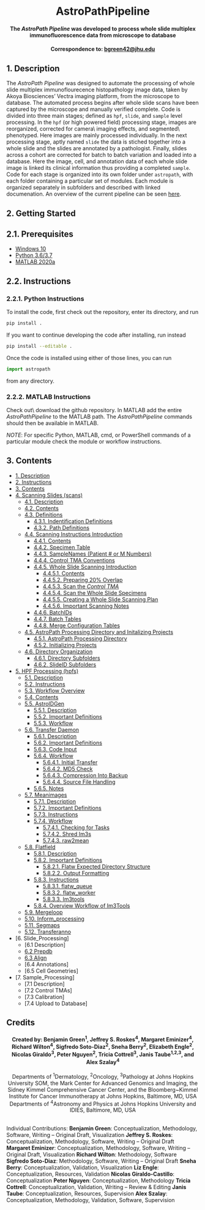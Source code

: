 # <div align="center"> AstroPathPipeline </div>
#### <div align="center"> The *AstroPath Pipeline* was developed to process whole slide multiplex immunofluorescence data from microscope to database </div>
#### <div align="center">Correspondence to: bgreen42@jhu.edu</div>

## 1. Description
The *AstroPath Pipeline* was designed to automate the processing of whole slide multiplex immunoflourecence histopathology image data, taken by Akoya Biosciences’ Vectra imaging platform, from the microscope to database. The automated process begins after whole slide scans have been captured by the microscope and manually verified complete. Code is divided into three main stages; defined as ```hpf```, ```slide```, and ```sample``` level processing. In the ```hpf``` (or high powered field) processing stage, images are reorganized, corrected for camera\ imaging effects, and segmented\ phenotyped. Here images are mainly processed individually. In the next processing stage, aptly named ```slide``` the data is stiched together into a whole slide and the slides are annotated by a pathologist. Finally, slides across a cohort are corrected for batch to batch variation and loaded into a database. Here the image, cell, and annotation data of each whole slide image is linked its clinical information thus providing a completed ```sample```. Code for each stage is organized into its own folder under ```astropath```, with each folder containing a particular set of modules. Each module is organized separately in subfolders and described with linked documenation. An overview of the current pipeline can be seen [here](https://github.com/AstropathJHU/AstroPathPipeline/blob/main/AstroPathPipeline.pdf).

## 2. Getting Started
## 2.1. Prerequisites
- [Windows 10](https://www.microsoft.com/en-us/software-download/windows10)
- [Python 3.6/3.7](https://www.python.org/)
- [MATLAB 2020a](https://www.mathworks.com/products/matlab.html)

## 2.2. Instructions
### 2.2.1. Python Instructions
To install the code, first check out the repository, enter its directory, and run
```bash
pip install .
```
If you want to continue developing the code after installing, run instead
```bash
pip install --editable .
```

Once the code is installed using either of those lines, you can run
```python
import astropath
```
from any directory.

### 2.2.2. MATLAB Instructions
Check out\ download the github repository. In MATLAB add the entire *AstroPathPipeline* to the MATLAB path. The *AstroPathPipeline* commands should then be available in MATLAB. 

*NOTE*: For specific Python, MATLAB, cmd, or PowerShell commands of a particular module check the module or workflow instructions.

## 3. Contents
- [1. Description](#1-description "Title")
- [2. Instructions](#2-instructions "Title")
- [3. Contents](#3-contents "Title")
- [4. Scanning Slides (scans)](astropath/scans#4-scans "Title")
   - [4.1. Description](astropath/scans#41-description "Title")
   - [4.2. Contents](astropath/scans#42-contents "Title")
   - [4.3. Definitions](astropath/scans/docs/Definitions.md/#43-definitions)
     - [4.3.1. Indentification Definitions](astropath/scans/docs/Definitions.md/#431-identification-definitions)
     - [4.3.2. Path Definitions](astropath/scans/docs/Definitions.md/#432-path-definitions)
   - [4.4. Scanning Instructions Introduction](astropath/scans/docs/ScanningInstructionsIntro.md)
     - [4.4.1. Contents](astropath/scans/docs/ScanningInstructionsIntro.md/#441-contents) 
     - [4.4.2. Specimen Table](astropath/scans/docs/scanning/SpecimenTable.md)
     - [4.4.3. SampleNames (Patient # or M Numbers)](astropath/scans/docs/scanning/SampleNames.md)
     - [4.4.4. Control TMA Conventions](astropath/scans/docs/scanning/ControlTMAConventions.md)
     - [4.4.5. Whole Slide Scanning Introduction](astropath/scans/docs/scanning/WholeSlideScanning.md)
       - [4.4.5.1. Contents](astropath/scans/docs/scanning/WholeSlideScanning.md/#4451-contents)
       - [4.4.5.2. Preparing 20% Overlap](astropath/scans/docs/scanning/Preparing20Overlap.md)
       - [4.4.5.3. Scan the *Control TMA*](astropath/scans/docs/scanning/ScantheControlTMA.md)
       - [4.4.5.4. Scan the Whole Slide Specimens](astropath/scans/docs/scanning/ScantheWholeSlideSpecimens.md)
       - [4.4.5.5. Creating a Whole Slide Scanning Plan](astropath/scans/docs/scanning/CreatingaWholeSlideScanningPlan.md)
       - [4.4.5.6. Important Scanning Notes](astropath/scans/docs/scanning/ImportantScanningNotes.md)
     - [4.4.6. BatchIDs](astropath/scans/docs/scanning/BatchIDs.md)
     - [4.4.7. Batch Tables](astropath/scans/docs/scanning/BatchTables.md)
     - [4.4.8. Merge Configuration Tables](astropath/scans/docs/scanning/MergeConfigTables.md)
  - [4.5. AstroPath Processing Directory and Initalizing Projects](astropath/scans/docs/AstroPathProcessingDirectoryandInitializingProjects.md)
    - [4.5.1. AstroPath Processing Directory](astropath/scans/docs/AstroPathProcessingDirectoryandInitializingProjects.md/#451-astropath-processing-directory)
    - [4.5.2. Initializing Projects](astropath/scans/docs/AstroPathProcessingDirectoryandInitializingProjects.md/#452-initializing-projects)
  - [4.6. Directory Organization](astropath/scans/docs/DirectoryOrganization.md)
    - [4.6.1. Directory Subfolders](astropath/scans/docs/DirectoryOrganization.md#461-directory-subfolders)
    - [4.6.2. SlideID Subfolders](astropath/scans/docs/DirectoryOrganization.md#462-slideid-subfolders)
- [5. HPF Processing (hpfs)](astropath/hpfs#5-hpf-processing-hpfs "Title")
  - [5.1. Description](astropath/hpfs#51-description "Title")
  - [5.2. Instructions](astropath/hpfs#52-instructions "Title")
  - [5.3. Workflow Overview](astropath/hpfs#53-workflow-overview "Title")
  - [5.4. Contents](astropath/hpfs#54-contents "Title")
  - [5.5. AstroIDGen](astropath/hpfs/AstroidGen#55-astroid-generation "Title")
    - [5.5.1. Description](astropath/hpfs/AstroidGen#551-description "Title")
    - [5.5.2. Important Definitions](astropath/hpfs/AstroidGen#552-important-definitions "Title")
    - [5.5.3. Workflow](astropath/hpfs/AstroidGen#553-workflow "Title")
  - [5.6. Transfer Daemon](astropath/hpfs/TransferDaemon#56-transfer-daemon "Title")
    - [5.6.1. Description](astropath/hpfs/TransferDaemon#561-description "Title")
    - [5.6.2. Important Definitions](astropath/hpfs/TransferDaemon#562-important-definitions "Title")
    - [5.6.3. Code Input](astropath/hpfs/TransferDaemon#563-code-input "Title")
    - [5.6.4. Workflow](astropath/hpfs/TransferDaemon#564-workflow "Title")
      - [5.6.4.1. Initial Transfer](astropath/hpfs/TransferDaemon#5641-initial-transfer "Title")
      - [5.6.4.2. MD5 Check](astropath/hpfs/TransferDaemon#5642-md5-check "Title")
      - [5.6.4.3. Compression Into Backup](astropath/hpfs/TransferDaemon#5643-compression-into-backup "Title")
      - [5.6.4.4. Source File Handling](astropath/hpfs/TransferDaemon#5644-source-file-handling "Title")
    - [5.6.5. Notes](astropath/hpfs/TransferDaemon#565-notes "Title") 
  - [5.7. Meanimages](astropath/hpfs/meanimages#57-meanimages "Title")
    - [5.7.1. Description](astropath/hpfs/meanimages#571-description "Title")
    - [5.7.2. Important Definitions](astropath/hpfs/meanimages#572-important-definitions "Title")
    - [5.7.3. Instructions](astropath/hpfs/meanimages#573-instructions "Title")
    - [5.7.4. Workflow](astropath/hpfs/meanimages#574-workflow "Title")
      - [5.7.4.1. Checking for Tasks](astropath/hpfs/meanimages#5741-checking-for-tasks "Title")
	  - [5.7.4.2. Shred Im3s](astropath/hpfs/meanimages#5742-shred-im3s "Title")
	  - [5.7.4.3. raw2mean](astropath/hpfs/meanimages#5743-raw2mean "Title")
  - [5.8. Flatfield](astropath/hpfs/Flatfield#58-flatfield "Title")
    - [5.8.1. Description](astropath/hpfs/Flatfield#581-description "Title")
    - [5.8.2. Important Definitions](astropath/hpfs/Flatfield#582-important-definitions "Title")
      - [5.8.2.1. Flatw Expected Directory Structure](astropath/hpfs/Flatfield#5821-flatw-expected-directory-structure "Title")
	  - [5.8.2.2. Output Formatting](astropath/hpfs/Flatfield#5822-output-formatting "Title")
    - [5.8.3. Instructions](astropath/hpfs/Flatfield#583-instructions "Title")
      - [5.8.3.1. flatw_queue](astropath/hpfs/Flatfield#5831-flatw_queue "Title")
	  - [5.8.3.2. flatw_worker](astropath/hpfs/Flatfield#5832-flatw_worker "Title")
	  - [5.8.3.3. Im3tools](astropath/hpfs/Flatfield#5833-im3tools "Title")
    - [5.8.4. Overview Workflow of Im3Tools](astropath/hpfs/Flatfield#584-overview-workflow-of-im3tools "Title")
  - [5.9. Mergeloop](mergeloop#59-mergeloop "Title")
  - [5.10. Inform_processing](inform_processing#510-inform_processing "Title")
  - [5.11. Segmaps](segmaps#511-segmaps "Title")
  - [5.12. Transferanno](transferanno#512-transferanno "Title")
 - [6. Slide_Processing]
   - [6.1 Description]
   - [6.2 Prepdb](astropath/slides/prepdb/#62-prepdb)
   - [6.3 Align](astropath/slides/align/#63-align)
   - [6.4 Annotations]
   - [6.5 Cell Geometries]
 - [7. Sample_Processing]
   - [7.1 Description]
   - [7.2 Control TMAs]
   - [7.3 Calibration]
   - [7.4 Upload to Database]

## Credits
#### <div align="center">Created by: Benjamin Green<sup>1</sup>, Jeffrey S. Roskes<sup>4</sup>, Margaret Eminizer<sup>4</sup>, Richard Wilton<sup>4</sup>, Sigfredo Soto-Diaz<sup>2</sup>, Sneha Berry<sup>2</sup>, Elizabeth Engle<sup>2</sup>, Nicolas Giraldo<sup>3</sup>, Peter Nguyen<sup>2</sup>, Tricia Cottrell<sup>3</sup>, Janis Taube<sup>1,2,3</sup>, and Alex Szalay<sup>4</sup></div>

 <div align="center">Departments of <sup>1</sup>Dermatology, <sup>2</sup>Oncology, <sup>3</sup>Pathology at Johns Hopkins University SOM, the Mark Center for Advanced Genomics and Imaging, the Sidney Kimmel Comprehensive Cancer Center, and the Bloomberg~Kimmel Institute for Cancer Immunotherapy at Johns Hopkins, Baltimore, MD, USA</div>
 <div align="center"> Departments of <sup>4</sup>Astronomy and Physics at Johns Hopkins University and IDIES, Baltimore, MD, USA</div> 
 <br>
 
Individual Contributions: **Benjamin Green**: Conceptualization, Methodology, Software, Writing – Original Draft, Visualization **Jeffrey S. Roskes**: Conceptualization, Methodology, Software, Writing – Original Draft **Margaret Eminizer**: Conceptualization, Methodology, Software, Writing – Original Draft, Visualization **Richard Wilton**: Methodology, Software **Sigfredo Soto-Diaz**: Methodology, Software, Writing – Original Draft **Sneha Berry**: Conceptualization, Validation, Visualization **Liz Engle**: Conceptualization, Resources, Validation **Nicolas Giraldo-Castillo**: Conceptualization **Peter Nguyen**: Conceptualization, Methodology **Tricia Cottrell**: Conceptualization, Validation, Writing – Review & Editing **Janis Taube**: Conceptualization, Resources, Supervision **Alex Szalay**: Conceptualization, Methodology, Validation, Software, Supervision
